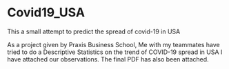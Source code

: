 # Covid19_USA
This a small attempt to predict the spread of covid-19 in USA

As a project given by Praxis Business School, Me with my teammates have tried to do a Descriptive Statistics on the trend of COVID-19 spread in USA
I have attached our observations.
The final PDF has also been attached.
